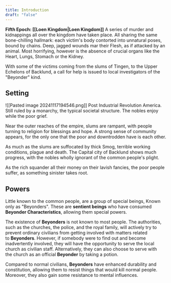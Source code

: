 ```yaml
---
title: Introduction
draft: "false"
---
```


**Fifth Epoch: [[Loen Kingdom|Loen Kingdom]]**
A series of murder and kidnappings all over the kingdom have taken place. All sharing the same bone-chilling hallmark: each victim's body contorted into unnatural poses, bound by chains. Deep, jagged wounds mar their Flesh, as if attacked by an animal. Most horrifying, however is the absence of crucial organs like the Heart, Lungs, Stomach or the Kidney.

With some of the victims coming from the slums of Tingen, to the Upper Echelons of Backlund, a call for help is issued to local investigators of the "Beyonder" kind.

## Setting
![[Pasted image 20241117194546.png]]
Post Industrial Revolution America. Still ruled by a monarchy, the typical societal structure. The nobles enjoy while the poor grief.

Near the outer reaches of the empire, slums are rampant, with people turning to religion for blessings and hope. A strong sense of community appears, for the only one that the poor and downtrodden have is each other.

As much as the slums are suffocated by thick Smog, terrible working conditions, plague and death. The Capital city of Backlund shows much progress, with the nobles wholly ignorant of the common people's plight.

As the rich squander all their money on their lavish fancies, the poor people suffer, as something sinister takes root.

## Powers
Little known to the common people, are a group of special beings, Known only as "Beyonders". These are **sentient beings** who have consumed **Beyonder Characteristics**, allowing them special powers.

The existence of **Beyonders** is not known to most people. The authorities, such as the churches, the police, and the royal family, will actively try to prevent ordinary civilians from getting involved with matters related to **Beyonders**. However, if somebody were to find out and become inadvertently involved, they will have the opportunity to serve the local church as civilian staff. Alternatively, they can also choose to serve with the church as an official **Beyonder** by taking a potion.

Compared to normal civilians, **Beyonders** have enhanced durability and constitution, allowing them to resist things that would kill normal people. Moreover, they also gain some resistance to mental influences.